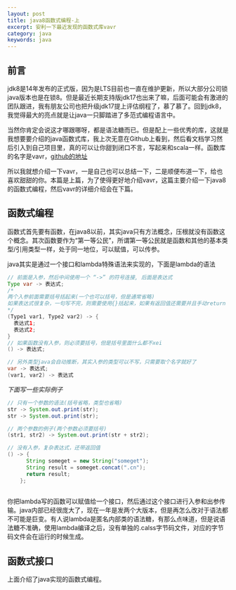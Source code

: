 ```yaml
---
layout: post
title: java8函数式编程-上
excerpt: 安利一下最近发现的函数式库vavr
category: java
keywords: java
---
```


## 前言

jdk8是14年发布的正式版，因为是LTS目前也一直在维护更新，所以大部分公司锁java版本也是在锁8。但是最近长期支持版jdk17也出来了嘛，后面可能会有激进的团队跟进，我有朋友公司也把升级jdk17提上评估纲程了，慕了慕了。回到jdk8，我觉得最大的亮点就是让java一只脚踏进了多范式编程语言中。

当然你肯定会说这才哪跟哪呀，都是语法糖而已。但是配上一些优秀的库，这就是我想要要介绍的java函数式库，我上次无意在Github上看到，然后看文档学习然后引入到自己项目里，真的可以让你甜到闭口不言，写起来和scala一样。函数库的名字是vavr，[github的地址](https://github.com/vavr-io/vavr)

所以我就想介绍一下vavr，一是自己也可以总结一下，二是顺便布道一下，给也喜欢甜甜的你。本篇是上篇，为了使得更好地介绍vavr，这篇主要介绍一下java8的函数式编程，然后vavr的详细介绍会在下篇。



## 函数式编程

函数式首先要有函数，在java8以前，其实java只有方法概念，压根就没有函数这个概念。其次函数要作为“第一等公民”，所谓第一等公民就是函数和其他的基本类型/引用类型一样，处于同一地位，可以赋值，可以传参。

java其实是通过一个接口和lambda特殊语法来实现的，下面是lambda的语法

```java
// 前面是入参，然后中间使用一个 “->” 的符号连接, 后面是表达式
Type var -> 表达式;
/*
两个入参前面需要括号括起来(一个也可以括号，但是通常省略)
如果表达式很复杂，一句写不完，则需要使用{}括起来，如果有返回值还需要并且手动return
*/
(Type1 var1, Type2 var2) -> {
  表达式1;
  表达式2;
}
// 如果函数没有入参，则必须要括号，但是括号里面什么都不xei
() -> 表达式;

// 另外类型java会自动推断，其实入参的类型可以不写，只需要取个名字就好了
var -> 表达式;
(var1, var2) -> 表达式
```

*下面写一些实际例子*

```java
// 只有一个参数的语法(括号省略，类型也省略)
str -> System.out.print(str);
str -> System.out.print(str);

// 两个参数的例子(两个参数必须要括号)
(str1, str2) -> System.out.print(str + str2);

// 没有入参，复杂表达式，还带返回值
() -> {
      String someget = new String("someget");
      String result = someget.concat(".cn");
      return result;
    };
  
```

你把lambda写的函数可以赋值给一个接口，然后通过这个接口进行入参和出参传输。java内部已经很庞大了，现在一年是发两个大版本，但是再怎么改对于语法都不可能是巨变。有人说lambda是匿名内部类的语法糖，有那么点味道，但是说语法糖不准确，使用lambda编译之后，没有单独的.calss字节码文件，对应的字节码文件会在运行的时候生成。

## 函数式接口

上面介绍了java实现的函数式编程。





